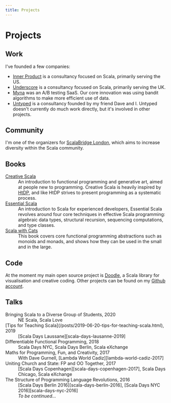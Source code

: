 ```yaml
---
title: Projects
---
```


# Projects

## Work
I've founded a few companies:

<ul>
<li><a href="https://www.inner-product.com/">Inner Product</a> is a consultancy focused on Scala, primarily serving the US.</li>
<li><a href="https://underscore.io/">Underscore</a> is a consultancy focused on Scala, primarily serving the UK.</li>
<li><a href="http://www.mynaweb.com/">Myna</a> was an A/B testing SaaS. Our core innovation was using bandit algorithms to make more efficient use of data.</li>
<li><a href="https://untyped.com/">Untyped</a> is a consultancy founded by my friend Dave and I. Untyped doesn't currently do much work directly, but it's involved in other projects.</li>
</ul>


## Community

I'm one of the organizers for [ScalaBridge London](https://www.scalabridgelondon.org/), which aims to increase diversity within the Scala community.


## Books

<dl>
<dt><a href="https://creativescala.org/">Creative Scala</a></dt>
<dd>An introduction to functional programming and generative art, aimed at people new to programming. Creative Scala is heavily inspired by <a href="https://htdp.org/">HtDP</a>, and like HtDP strives to present programming as a systematic process.</dd>
<dt><a href="https://underscore.io/books/essential-scala/">Essential Scala</a></dt>
<dd>An introduction to Scala for experienced developers, Essential Scala revolves around four core techniques in effective Scala programming: algebraic data types, structural recursion, sequencing computations, and type classes.</dd>
<dt><a href="https://underscore.io/books/scala-with-cats/">Scala with Cats</a></dt>
<dd>This book covers core functional programming abstractions such as monoids and monads, and shows how they can be used in the small and in the large.</dd>
</dl>

## Code

At the moment my main open source project is <a href="https://github.com/creative-scala/doodle">Doodle</a>, a Scala library for visualisation and creative coding. Other projects can be found on my <a href="https://github.com/noelwelsh/">Github account</a>.

## Talks

<dl>

<dt>Bringing Scala to a Diverse Group of Students, 2020</dt>
<dd>NE Scala, Scala Love</dd>

<dt>[Tips for Teaching Scala](/posts/2019-06-20-tips-for-teaching-scala.html), 2019</dt>
<dd>[Scala Days Laussane][scala-days-lausanne-2019]</dd>

<dt>Differentiable Functional Programming, 2018</dt>
<dd>Scala Days NYC, Scala Days Berlin, Scala eXchange</dd>

<dt>Maths for Programming, Fun, and Creativity, 2017</dt>
<dd>With Dave Gurnell, [Lambda World Cadiz][lambda-world-cadiz-2017]</dd>

<dt>Uniting Church and State: FP and OO Together, 2017<dt>
<dd>[Scala Days Copenhagen][scala-days-copenhagen-2017], Scala Days Chicago, Scala eXchange</dd>

<dt>The Structure of Programming Language Revolutions, 2016</dt>
<dd>[Scala Days Berlin 2016][scala-days-berlin-2016], [Scala Days NYC 2016][scala-days-nyc-2016]</dd>

<dt></dt><dd><em>To be continued...</em></dd>
</dl>

[lambda-world-cadiz-2017]: https://www.youtube.com/watch?v=4AbSJfu6S8M
[scala-days-copenhagen-2017]: https://www.youtube.com/watch?v=IO5MD62dQbI
[scala-days-berlin-2016]: https://www.youtube.com/watch?v=bL-CcjKW1lw
[scala-days-nyc-2016]: https://www.youtube.com/watch?v=AL1J5AT4pfY
[scala-days-lausanne-2019]: https://portal.klewel.com/watch/webcast/scala-days-2019/talk/6/
